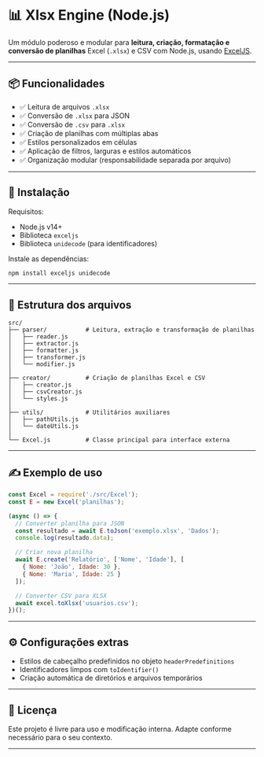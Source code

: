 # 📊 Xlsx Engine (Node.js)

Um módulo poderoso e modular para **leitura, criação, formatação e conversão de planilhas** Excel (`.xlsx`) e CSV com Node.js, usando [ExcelJS](https://github.com/exceljs/exceljs).

---

## 📦 Funcionalidades

- ✅ Leitura de arquivos `.xlsx`
- ✅ Conversão de `.xlsx` para JSON
- ✅ Conversão de `.csv` para `.xlsx`
- ✅ Criação de planilhas com múltiplas abas
- ✅ Estilos personalizados em células
- ✅ Aplicação de filtros, larguras e estilos automáticos
- ✅ Organização modular (responsabilidade separada por arquivo)

---

## 🚀 Instalação

Requisitos:
- Node.js v14+
- Biblioteca `exceljs`
- Biblioteca `unidecode` (para identificadores)

Instale as dependências:

```bash
npm install exceljs unidecode
```

---

## 🧠 Estrutura dos arquivos

```
src/
├── parser/           # Leitura, extração e transformação de planilhas
│   ├── reader.js
│   ├── extractor.js
│   ├── formatter.js
│   ├── transformer.js
│   └── modifier.js
│
├── creator/          # Criação de planilhas Excel e CSV
│   ├── creator.js
│   ├── csvCreator.js
│   └── styles.js
│
├── utils/            # Utilitários auxiliares
│   ├── pathUtils.js
│   └── dateUtils.js
│
└── Excel.js          # Classe principal para interface externa
```

---

## ✍️ Exemplo de uso

```js
const Excel = require('./src/Excel');
const E = new Excel('planilhas');

(async () => {
  // Converter planilha para JSON
  const resultado = await E.toJson('exemplo.xlsx', 'Dados');
  console.log(resultado.data);

  // Criar nova planilha
  await E.create('Relatório', ['Nome', 'Idade'], [
    { Nome: 'João', Idade: 30 },
    { Nome: 'Maria', Idade: 25 }
  ]);

  // Converter CSV para XLSX
  await excel.toXlsx('usuarios.csv');
})();
```

---

## ⚙️ Configurações extras

- Estilos de cabeçalho predefinidos no objeto `headerPredefinitions`
- Identificadores limpos com `toIdentifier()`
- Criação automática de diretórios e arquivos temporários

---

## 📄 Licença

Este projeto é livre para uso e modificação interna. Adapte conforme necessário para o seu contexto.

---

